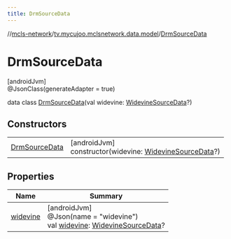 ```yaml
---
title: DrmSourceData
---
```

//[mcls-network](../../../index.html)/[tv.mycujoo.mclsnetwork.data.model](../index.html)/[DrmSourceData](index.html)



# DrmSourceData



[androidJvm]\
@JsonClass(generateAdapter = true)



data class [DrmSourceData](index.html)(val widevine: [WidevineSourceData](../-widevine-source-data/index.html)?)



## Constructors


| | |
|---|---|
| [DrmSourceData](-drm-source-data.html) | [androidJvm]<br>constructor(widevine: [WidevineSourceData](../-widevine-source-data/index.html)?) |


## Properties


| Name | Summary |
|---|---|
| [widevine](widevine.html) | [androidJvm]<br>@Json(name = &quot;widevine&quot;)<br>val [widevine](widevine.html): [WidevineSourceData](../-widevine-source-data/index.html)? |

